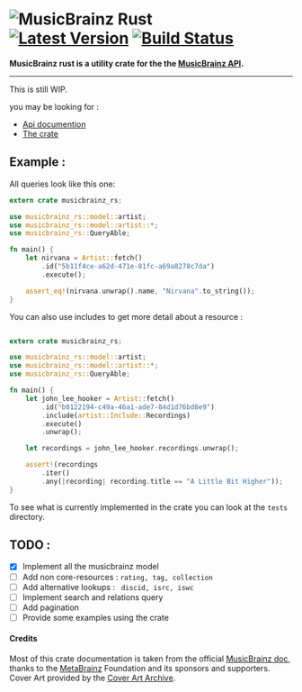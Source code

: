 # ![MusicBrainz] Rust &emsp; [![Latest Version]][crates.io] [![Build Status]][travis]

[Build Status]: https://travis-ci.org/oknozor/musicbrainz_rs.svg?branch=master
[travis]: https://travis-ci.org/oknozor/musicbrainz_rs
[Latest Version]: https://img.shields.io/crates/v/musicbrainz_rs.svg
[crates.io]: https://www.crates.io/crates/musicbrainz_rs
[MusicBrainz]: https://staticbrainz.org/MB/header-logo-791fb3f.svg

**MusicBrainz rust is a utility crate for the the [MusicBrainz API](https://musicbrainz.org/doc/Development/XML_Web_Service/Version_2).**

---

This is still WIP. 

you may be looking for : 
- [Api documention](https://docs.rs/musicbrainz_rs)
- [The crate](https://www.crates.io/crates/musicbrainz_rs)

## Example : 


All queries look like this one: 

```rust
extern crate musicbrainz_rs;

use musicbrainz_rs::model::artist;
use musicbrainz_rs::model::artist::*;
use musicbrainz_rs::QueryAble;

fn main() {
    let nirvana = Artist::fetch()
        .id("5b11f4ce-a62d-471e-81fc-a69a8278c7da")
        .execute();

    assert_eq!(nirvana.unwrap().name, "Nirvana".to_string());
}
```

You can also use includes to get more detail about a resource : 

```rust

extern crate musicbrainz_rs;

use musicbrainz_rs::model::artist;
use musicbrainz_rs::model::artist::*;
use musicbrainz_rs::QueryAble;

fn main() {
    let john_lee_hooker = Artist::fetch()
        .id("b0122194-c49a-46a1-ade7-84d1d76bd8e9")
        .include(artist::Include::Recordings)
        .execute()
        .unwrap();

    let recordings = john_lee_hooker.recordings.unwrap();

    assert!(recordings
        .iter()
        .any(|recording| recording.title == "A Little Bit Higher"));
}
```
To see what is currently implemented in the crate you can look at the `tests` directory. 

## TODO : 

- [x] Implement all the musicbrainz model
- [ ] Add non core-resources : `rating, tag, collection`
- [ ] Add alternative lookups : ` discid, isrc, iswc`
- [ ] Implement search and relations query
- [ ] Add pagination
- [ ] Provide some examples using the crate

#### Credits

Most of this crate documentation is taken from the official [MusicBrainz doc](https://musicbrainz.org/doc/MusicBrainz_Documentation), 
thanks to the [MetaBrainz](https://metabrainz.org/) Foundation and its sponsors and supporters. 
Cover Art provided by the [Cover Art Archive](https://coverartarchive.org/).
